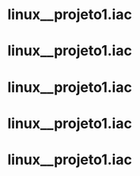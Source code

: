 # linux__projeto1.iac
# linux__projeto1.iac
# linux__projeto1.iac
# linux__projeto1.iac
# linux__projeto1.iac
